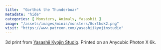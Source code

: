 ```yaml
---
title:  "Gorthok the Thunderboar"
metadate: "hide"
categories: [ Monsters, Animals, Yasashii ]
image: "/assets/images/minis/monsters/Gorthok2.png"
visit: "https://www.patreon.com/yasashiikyojinstudio"
---
```

3d print from [Yasashii Kyojin Studio](https://www.patreon.com/yasashiikyojinstudio). 
Printed on an Anycubic Photon X 6k.